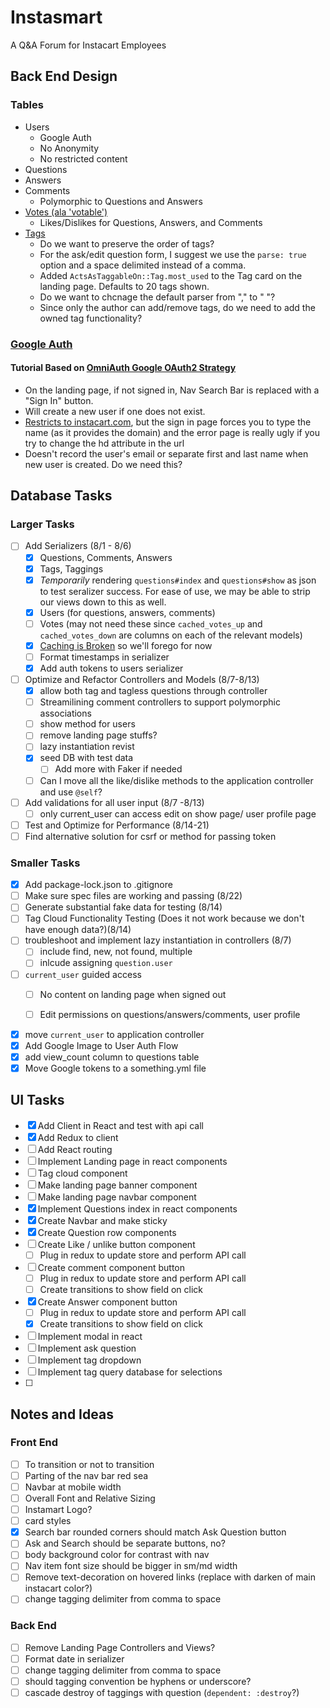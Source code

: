 # Instasmart

A Q&A Forum for Instacart Employees

## Back End Design

### Tables
+ Users
    * Google Auth
    * No Anonymity
    * No restricted content
+ Questions
+ Answers
+ Comments
    * Polymorphic to Questions and Answers
+ [Votes (ala 'votable')](https://github.com/ryanto/acts_as_votable)
    * Likes/Dislikes for Questions, Answers, and Comments
+ [Tags](https://github.com/mbleigh/acts-as-taggable-on)
    * Do we want to preserve the order of tags?
    * For the ask/edit question form, I suggest we use the ```parse: true``` option and a space delimited instead of a comma.
    * Added ```ActsAsTaggableOn::Tag.most_used``` to the Tag card on the landing page. Defaults to 20 tags shown.
    * Do we want to chcnage the default parser from "," to " "?
    * Since only the author can add/remove tags, do we need to add the owned tag functionality?

### [Google Auth](https://richonrails.com/articles/google-authentication-in-ruby-on-rails/)

#### Tutorial Based on [OmniAuth Google OAuth2 Strategy](https://github.com/zquestz/omniauth-google-oauth2)
+ On the landing page, if not signed in, Nav Search Bar is replaced with a "Sign In" button.
+ Will create a new user if one does not exist.
+ [Restricts to instacart.com](https://stackoverflow.com/questions/23294102/restrict-login-with-google-oauth2-0-to-specific-whitelisted-domain-name-on-ruby), but the sign in page forces you to type the name (as it provides the domain) and the error page is really ugly if you try to change the hd attribute in the url
+ Doesn't record the user's email or separate first and last name when new user is created. Do we need this?


## Database Tasks

### Larger Tasks
- [ ] Add Serializers (8/1 - 8/6)
    - [x] Questions, Comments, Answers 
    - [x] Tags, Taggings
    - [x] _Temporarily_ rendering `questions#index` and `questions#show` as json to test seralizer success. For ease of use, we may be able to strip our views down to this as well.
    - [x] Users (for questions, answers, comments)
    - [ ] Votes (may not need these since `cached_votes_up` and `cached_votes_down` are columns on each of the relevant models)
    - [x] [Caching is Broken](https://github.com/rails-api/active_model_serializers/blob/v0.10.6/docs/general/caching.md) so we'll forego for now
    - [ ] Format timestamps in serializer
    - [x] Add auth tokens to users serializer
- [ ] Optimize and Refactor Controllers and Models (8/7-8/13)
    - [x] allow both tag and tagless questions through controller
    - [ ] Streamilining comment controllers to support polymorphic associations
    - [ ] show method for users
    - [ ] remove landing page stuffs?
    - [ ] lazy instantiation revist
    - [x] seed DB with test data
        - [ ] Add more with Faker if needed
    - [ ] Can I move all the like/dislike methods to the application controller and use `@self`?
- [ ] Add validations for all user input (8/7 -8/13)
    - [ ] only current_user can access edit on show page/ user profile page
- [ ] Test and Optimize for Performance (8/14-21)
- [ ] Find alternative solution for csrf or method for passing token 

### Smaller Tasks
- [x] Add package-lock.json to .gitignore
- [ ] Make sure spec files are working and passing (8/22)
- [ ] Generate substantial fake data for testing (8/14)
- [ ] Tag Cloud Functionality Testing (Does it not work because we don't have enough data?)(8/14)
- [ ] troubleshoot and implement lazy instantiation in controllers (8/7)
    - [ ] include find, new, not found, multiple
    - [ ] inlcude assigning `question.user`  
- [ ] `current_user` guided access
    - [ ] No content on landing page when signed out
    - [ ] Edit permissions on questions/answers/comments, user profile  


- [x] move `current_user` to application controller
- [x] Add Google Image to User Auth Flow
- [x] add view_count column to questions table
- [x] Move Google tokens to a something.yml file

## UI Tasks

- [x] Add Client in React and test with api call
- [x] Add Redux to client
- [ ] Add React routing
- [ ] Implement Landing page in react components
- [ ] Tag cloud component
- [ ] Make landing page banner component
- [ ] Make landing page navbar component
- [x] Implement Questions index in react components
- [x] Create Navbar and make sticky
- [x] Create Question row components
- [ ] Create Like / unlike button component
    - [ ] Plug in redux to update store and perform API call
- [ ] Create comment component button
    - [ ] Plug in redux to update store and perform API call
    - [ ] Create transitions to show field on click
- [x] Create Answer component button
    - [ ] Plug in redux to update store and perform API call
    - [x] Create transitions to show field on click
- [ ] Implement modal in react
- [ ] Implement ask question
- [ ] Implement tag dropdown
- [ ] Implement tag query database for selections
- [ ] 

## Notes and Ideas

### Front End
- [ ] To transition or not to transition
- [ ] Parting of the nav bar red sea
- [ ] Navbar at mobile width 
- [ ] Overall Font and Relative Sizing
- [ ] Instamart Logo?
- [ ] card styles
- [x] Search bar rounded corners should match Ask Question button
- [ ] Ask and Search should be separate buttons, no?
- [ ] body background color for contrast with nav
- [ ] Nav item font size should be bigger in sm/md width
- [ ] Remove text-decoration on hovered links (replace with darken of main instacart color?)
- [ ] change tagging delimiter from comma to space

### Back End
- [ ] Remove Landing Page Controllers and Views?
- [ ] Format date in serializer
- [ ] change tagging delimiter from comma to space
- [ ] should tagging convention be hyphens or underscore?
- [ ] cascade destroy of taggings with question (`dependent: :destroy`?)

